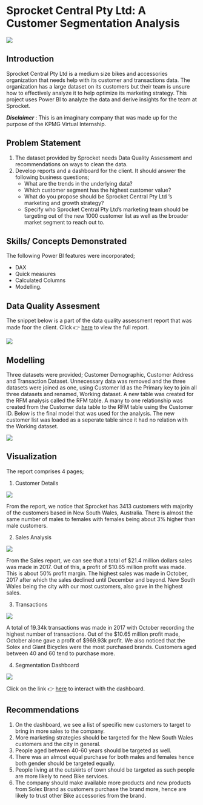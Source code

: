 # Sprocket Central Pty Ltd: A Customer Segmentation Analysis

![](pexels-lina-kivaka-1458683.jpg)

## Introduction
Sprocket Central Pty Ltd is a medium size bikes and accessories organization that needs help with its customer and transactions data. The organization has a large dataset on its customers but their team is unsure how to effectively analyze it to help optimize its marketing strategy. 
This project uses Power BI to analyze the data and derive insights for the team at Sprocket. 

**_Disclaimer_** : This is an imaginary company that was made up for the purpose of the KPMG Virtual Internship.

## Problem Statement
1. The dataset provided by Sprocket needs Data Quality Assessment and recommendations on ways to clean the data. 
2. Develop reports and a dashboard for the client. It should answer the following business questions;
   - What are the trends in the underlying data?
   - Which customer segment has the highest customer value?
   - What do you propose should be Sprocket Central Pty Ltd ’s marketing and growth strategy?
   - Specify who Sprocket Central Pty Ltd’s marketing team should be targeting out of the new 1000 customer list as well as the broader market segment to reach out to.
   
## Skills/ Concepts Demonstrated
The following Power BI features were incorporated;
- DAX
- Quick measures
- Calculated Columns
- Modelling.

## Data Quality Assesment
The snippet below is a part of the data quality assessment report that was made foor the client. Click :point_right: [here](https://github.com/Alberda1612/KPMG-Internship/blob/main/Data%20Quality%20Assessment%20Report.pdf) to view the full report. 

![](dataquality.JPG)

## Modelling
Three datasets were provided; Customer Demographic, Customer Address and Transaction Dataset. Unnecessary data was removed and the three datasets were joined as one, using Customer Id as the Primary key to join all three datasets and renamed, Working dataset. 
A new table was created for the RFM analysis called the RFM table. A many to one relationship was created from the Customer data table to the RFM table using the Customer ID. Below is the final model that was used for the analysis. The new customer list was loaded as a seperate table since it had no relation with the Working dataset.

![](model.JPG)

## Visualization
The report comprises 4 pages;
1. Customer Details

![](customer.JPG)

From the report, we notice that Sprocket has 3413 customers with majority of the customers based in New South Wales, Australia. There is almost the same number of males to females with females being about 3% higher than male customers. 

2. Sales Analysis 

![](sales.JPG)

From the Sales report, we can see that a total of $21.4 million dollars sales was made in 2017. Out of this, a profit of $10.65 million profit was made. This is about 50% profit margin. The highest sales was made in October, 2017 after which the sales declined until December and beyond. New South Wales being the city with our most customers, also gave in the highest sales. 

3. Transactions

![](transaction.JPG)

A total of 19.34k transactions was made in 2017 with October recording the highest number of transactions. Out of the $10.65 million profit made, October alone gave a profit of $969.93k profit. We also noticed that the Solex and Giant Bicycles were the most purchased brands. Customers aged between 40 and 60 tend to purchase more. 

4. Segmentation Dashboard

![](dshboard.JPG)

Click on the link :point_right: [here](https://app.powerbi.com/groups/me/dashboards/640bceec-b96c-4e13-98cf-ad2d220740ee) to interact with the dashboard.

## Recommendations 
1. On the dashboard, we see a list of specific new customers to target to bring in more sales to the company. 
2. More marketing strategies should be targeted for the New South Wales customers and the city in general. 
3. People aged between 40-60 years should be targeted as well.
4. There was an almost equal purchase for both males and females hence both gender should be targeted equally.
5. People living at the outskirts of town should be targeted as such people are more likely to need Bike services.
6. The company should make available more products and new products from Solex Brand as customers purchase the brand more, hence are likely to trust other Bike accessories from the brand.
